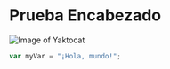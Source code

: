 # Prueba Encabezado 

![Image of Yaktocat](https://octodex.github.com/images/yaktocat.png)


``` javascript
var myVar = "¡Hola, mundo!";
```
